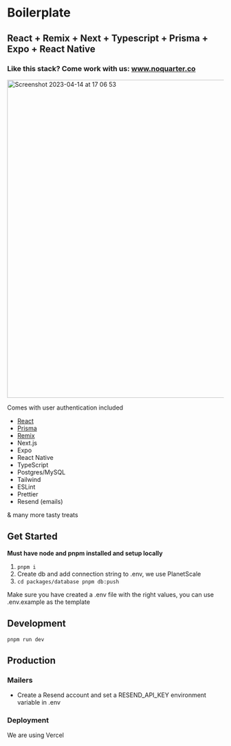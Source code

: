 # Boilerplate

## React + Remix + Next + Typescript + Prisma + Expo + React Native

### Like this stack? Come work with us: www.noquarter.co

<img width="738" alt="Screenshot 2023-04-14 at 17 06 53" src="https://user-images.githubusercontent.com/12549124/232088546-2c735482-9063-4297-9077-f7dd2fcb60d5.png">


Comes with user authentication included

- [React](https://github.com/facebook/react)
- [Prisma](https://www.prisma.io)
- [Remix](https://remix.run)
- Next.js
- Expo
- React Native
- TypeScript
- Postgres/MySQL
- Tailwind
- ESLint
- Prettier
- Resend (emails)

& many more tasty treats

## Get Started

**Must have node and pnpm installed and setup locally**

1. `pnpm i`
2. Create db and add connection string to .env, we use PlanetScale
3. `cd packages/database pnpm db:push`

Make sure you have created a .env file with the right values, you can use .env.example as the template

## Development

`pnpm run dev`

## Production

### Mailers

- Create a Resend account and set a RESEND_API_KEY environment variable in .env

### Deployment

We are using Vercel
